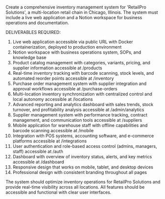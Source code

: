 Create a comprehensive inventory management system for 'RetailPro Solutions', a multi-location retail chain in Chicago, Illinois. The system must include a live web application and a Notion workspace for business operations and documentation.

DELIVERABLES REQUIRED:
1. Live web application accessible via public URL with Docker containerization, deployed to production environment
2. Notion workspace with business operations system, SOPs, and knowledge base
3. Product catalog management with categories, variants, pricing, and supplier information accessible at /products
4. Real-time inventory tracking with barcode scanning, stock levels, and automated reorder points accessible at /inventory
5. Purchase order management system with supplier integration and approval workflows accessible at /purchase-orders
6. Multi-location inventory synchronization with centralized control and local autonomy accessible at /locations
7. Advanced reporting and analytics dashboard with sales trends, stock turnover, and profitability analysis accessible at /admin/analytics
8. Supplier management system with performance tracking, contract management, and communication tools accessible at /suppliers
9. Mobile application for warehouse staff with offline capabilities and barcode scanning accessible at /mobile
10. Integration with POS systems, accounting software, and e-commerce platforms accessible at /integrations
11. User authentication and role-based access control (admins, managers, staff) accessible at /auth
12. Dashboard with overview of inventory status, alerts, and key metrics accessible at /dashboard
13. Responsive design that works on mobile, tablet, and desktop devices
14. Professional design with consistent branding throughout all pages

The system should optimize inventory operations for RetailPro Solutions and provide real-time visibility across all locations. All features should be accessible and functional with clear user interfaces.
